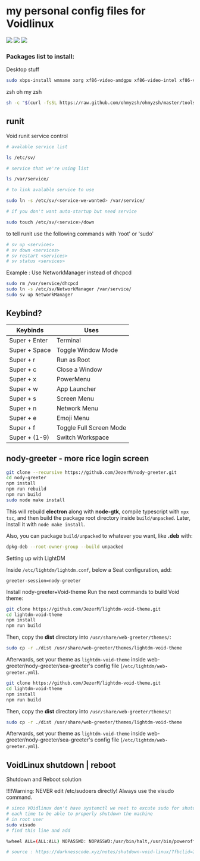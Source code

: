 # my personal config files for Voidlinux
<img src="https://github.com/vazw/dotfiles/blob/main/screenshot/1.png">

<img src="https://github.com/vazw/dotfiles/blob/main/screenshot/2.png">

<img src="https://github.com/vazw/dotfiles/blob/main/screenshot/3.png">

### Packages list to install:
Desktop stuff
`````sh
sudo xbps-install wmname xorg xf86-video-amdgpu xf86-video-intel xf86-video-nouveau xf86-video-ati xsetroot xwinwrap feh xsettingsd polkit python python3-pip python3-dbus dbus python3-Cython nodejs lightdm lightdm-webkit2-greeter bspwm sxhkd NetworkManager polybar ranger ueberzug rofi rofi-emoji dunst picom alacritty zsh scrot xclip acpi light nerd-fonts font-awesome pulseaudio apulse pavucontrol pamixer neovim git firefox htop neofetch unzip obs tmux xz curl gcc clang gobject-introspection pkg-config font-iosevka make font-TLWG font-adobe-source-code-pro numlockx betterlockscreen 
`````

zsh oh my zsh
`````sh
sh -c "$(curl -fsSL https://raw.github.com/ohmyzsh/ohmyzsh/master/tools/install.sh)"
`````

## runit
Void runit service control
`````sh
# avalable service list

ls /etc/sv/
`````
`````sh
# service that we're using list

ls /var/service/
`````
`````sh
# to link avalable service to use

sudo ln -s /etc/sv/<service-we-wanted> /var/service/
`````
`````sh
# if you don't want auto-startup but need service

sudo touch /etc/sv/<service>/down
`````

to tell runit use the following commands with 'root' or 'sudo'
`````sh
# sv up <services>
# sv down <services>
# sv restart <services>
# sv status <services>
`````

Example : Use NetworkManager instead of dhcpcd
`````sh
sudo rm /var/service/dhcpcd
sudo ln -s /etc/sv/NetworkManager /var/service/
sudo sv up NetworkManager
`````

## Keybind?

| Keybinds       | Uses        |
| -------------- | ----------- |
| Super + Enter    | Terminal    |
| Super + Space    | Toggle Window Mode      |
| Super + r        | Run as Root        |
| Super + c        | Close a Window     |
| Super + x        | PowerMenu  |
| Super + w        | App Launcher  |
| Super + s        | Screen Menu  |
| Super + n        | Network Menu  |
| Super + e        | Emoji Menu  |
| Super + f | Toggle Full Screen Mode |
| Super + (1-9)        | Switch Workspace  |


## nody-greeter - more rice login screen


```sh
git clone --recursive https://github.com/JezerM/nody-greeter.git
cd nody-greeter
npm install
npm run rebuild
npm run build
sudo node make install
```

This will rebuild **electron** along with **node-gtk**, compile typescript with `npx tsc`, and then build the package root directory inside `build/unpacked`. Later, install it with `node make install`.

Also, you can package `build/unpacked` to whatever you want, like **.deb** with:
```sh
dpkg-deb --root-owner-group --build unpacked
```

Setting up with LightDM 

Inside `/etc/lightdm/lightdm.conf`, below a Seat configuration, add:
```
greeter-session=nody-greeter
```


Install nody-greeter+Void-theme
Run the next commands to build Void theme:

```sh
git clone https://github.com/JezerM/lightdm-void-theme.git
cd lightdm-void-theme
npm install
npm run build
```

Then, copy the **dist** directory into `/usr/share/web-greeter/themes/`:

```sh
sudo cp -r ./dist /usr/share/web-greeter/themes/lightdm-void-theme
```

Afterwards, set your theme as `lightdm-void-theme` inside
web-greeter/nody-greeter/sea-greeter's config file (`/etc/lightdm/web-greeter.yml`).


```sh
git clone https://github.com/JezerM/lightdm-void-theme.git
cd lightdm-void-theme
npm install
npm run build
```

Then, copy the **dist** directory into `/usr/share/web-greeter/themes/`:

```sh
sudo cp -r ./dist /usr/share/web-greeter/themes/lightdm-void-theme
```

Afterwards, set your theme as `lightdm-void-theme` inside
web-greeter/nody-greeter/sea-greeter's config file (`/etc/lightdm/web-greeter.yml`).

[nody-greeter]: https://github.com/JezerM/nody-greeter "Nody Greeter"

## VoidLinux shutdown | reboot

Shutdown and Reboot solution

!!!!Warning: NEVER edit /etc/sudoers directly! Always use the visudo command. 
`````sh
# since VOidlinux don't have systemctl we neet to excute sudo for shutdown or reboot 
# each time to be able to properly shutdown the machine
# in root user
sudo visudo
# find this line and add

%wheel ALL=(ALL:ALL) NOPASSWD: NOPASSWD:/usr/bin/halt,/usr/bin/poweroff,/usr/bin/reboot,/usr/bin/shutdown,/usr/bin/zzz,/usr/bin/ZZZ

# source : https://darknesscode.xyz/notes/shutdown-void-linux/?fbclid=IwAR0IWmTLqpQC8Yw8x14J1WiXOGdXRuCothJW9faM1PbS15S17afNXXBiY6U
`````
